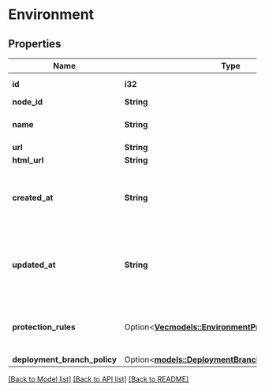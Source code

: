 # Environment

## Properties

Name | Type | Description | Notes
------------ | ------------- | ------------- | -------------
**id** | **i32** | The id of the environment. | 
**node_id** | **String** |  | 
**name** | **String** | The name of the environment. | 
**url** | **String** |  | 
**html_url** | **String** |  | 
**created_at** | **String** | The time that the environment was created, in ISO 8601 format. | 
**updated_at** | **String** | The time that the environment was last updated, in ISO 8601 format. | 
**protection_rules** | Option<[**Vec<models::EnvironmentProtectionRulesInner>**](environment_protection_rules_inner.md)> | Built-in deployment protection rules for the environment. | [optional]
**deployment_branch_policy** | Option<[**models::DeploymentBranchPolicySettings**](deployment-branch-policy-settings.md)> |  | [optional]

[[Back to Model list]](../README.md#documentation-for-models) [[Back to API list]](../README.md#documentation-for-api-endpoints) [[Back to README]](../README.md)


